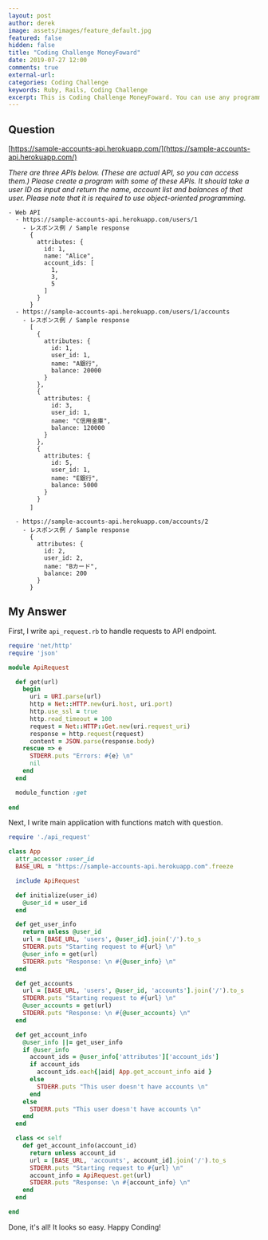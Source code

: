 ```yaml
---
layout: post
author: derek
image: assets/images/feature_default.jpg
featured: false
hidden: false
title: "Coding Challenge MoneyFoward"
date: 2019-07-27 12:00
comments: true
external-url:
categories: Coding Challenge
keywords: Ruby, Rails, Coding Challenge
excerpt: This is Coding Challenge MoneyFoward. You can use any programming language. I am a Rubyst, so I will write some script with Ruby.
---
```


## Question

[https://sample-accounts-api.herokuapp.com/](https://sample-accounts-api.herokuapp.com/)

*There are three APIs below. (These are actual API, so you can access them.)
Please create a program with some of these APIs. It should take a user ID as input and return the name, account list and balances of that user. Please note that it is required to use object-oriented programming.*

```
- Web API
  - https://sample-accounts-api.herokuapp.com/users/1
    - レスポンス例 / Sample response
      {
        attributes: {
          id: 1,
          name: "Alice",
          account_ids: [
            1,
            3,
            5
          ]
        }
      }
  - https://sample-accounts-api.herokuapp.com/users/1/accounts
    - レスポンス例 / Sample response
      [
        {
          attributes: {
            id: 1,
            user_id: 1,
            name: "A銀行",
            balance: 20000
          }
        },
        {
          attributes: {
            id: 3,
            user_id: 1,
            name: "C信用金庫",
            balance: 120000
          }
        },
        {
          attributes: {
            id: 5,
            user_id: 1,
            name: "E銀行",
            balance: 5000
          }
        }
      ]  　

  - https://sample-accounts-api.herokuapp.com/accounts/2
    - レスポンス例 / Sample response
      {
        attributes: {
          id: 2,
          user_id: 2,
          name: "Bカード",
          balance: 200
        }
      }
```

## My Answer

First, I write `api_request.rb` to handle requests to  API endpoint.

```ruby
require 'net/http'
require 'json'

module ApiRequest

  def get(url)
    begin
      uri = URI.parse(url)
      http = Net::HTTP.new(uri.host, uri.port)
      http.use_ssl = true
      http.read_timeout = 100
      request = Net::HTTP::Get.new(uri.request_uri)
      response = http.request(request)
      content = JSON.parse(response.body)
    rescue => e
      STDERR.puts "Errors: #{e} \n"
      nil
    end
  end

  module_function :get
  
end
```

Next, I write main application with functions match with question.

```ruby
require './api_request'

class App
  attr_accessor :user_id
  BASE_URL = "https://sample-accounts-api.herokuapp.com".freeze

  include ApiRequest

  def initialize(user_id)
    @user_id = user_id
  end

  def get_user_info
    return unless @user_id
    url = [BASE_URL, 'users', @user_id].join('/').to_s
    STDERR.puts "Starting request to #{url} \n"
    @user_info = get(url)
    STDERR.puts "Response: \n #{@user_info} \n"
  end

  def get_accounts
    url = [BASE_URL, 'users', @user_id, 'accounts'].join('/').to_s
    STDERR.puts "Starting request to #{url} \n"
    @user_accounts = get(url)
    STDERR.puts "Response: \n #{@user_accounts} \n"
  end

  def get_account_info
    @user_info ||= get_user_info
    if @user_info
      account_ids = @user_info['attributes']['account_ids']
      if account_ids
        account_ids.each{|aid| App.get_account_info aid }
      else
        STDERR.puts "This user doesn't have accounts \n"
      end
    else
      STDERR.puts "This user doesn't have accounts \n"
    end
  end

  class << self
    def get_account_info(account_id)
      return unless account_id
      url = [BASE_URL, 'accounts', account_id].join('/').to_s
      STDERR.puts "Starting request to #{url} \n"
      account_info = ApiRequest.get(url)
      STDERR.puts "Response: \n #{account_info} \n"
    end
  end

end
```

Done, it's all! It looks so easy. Happy Conding!

